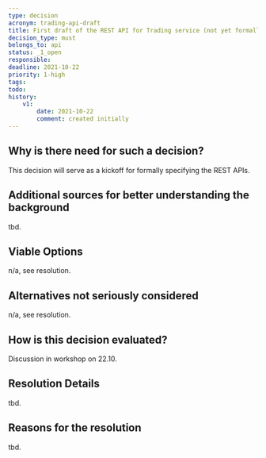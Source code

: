```yaml
---
type: decision
acronym: trading-api-draft
title: First draft of the REST API for Trading service (not yet formally specified)
decision_type: must
belongs_to: api
status: _1_open
responsible: 
deadline: 2021-10-22
priority: 1-high
tags: 
todo:
history:
    v1:
        date: 2021-10-22
        comment: created initially
---
```


## Why is there need for such a decision?

This decision will serve as a kickoff for formally specifying the REST APIs.

## Additional sources for better understanding the background

tbd.

## Viable Options

n/a, see resolution.

## Alternatives not seriously considered

n/a, see resolution.

## How is this decision evaluated?

Discussion in workshop on 22.10.

## Resolution Details

tbd.

## Reasons for the resolution

tbd.
